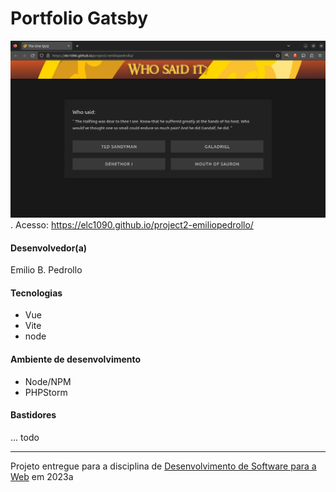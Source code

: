 # Portfolio Gatsby

![Screenshot do projeto](img.png "Screenshot do projeto").
Acesso: https://elc1090.github.io/project2-emiliopedrollo/


#### Desenvolvedor(a)
Emilio B. Pedrollo

#### Tecnologias

- Vue
- Vite
- node

#### Ambiente de desenvolvimento

- Node/NPM
- PHPStorm

#### Bastidores

... todo

---
Projeto entregue para a disciplina de [Desenvolvimento de Software para a Web](http://github.com/andreainfufsm/elc1090-2023a) em 2023a

